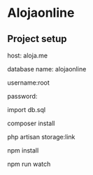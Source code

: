 # Alojaonline

## Project setup
host: aloja.me

database name: alojaonline

username:root

password: 

import db.sql

composer install

php artisan storage:link

npm install

npm run watch





